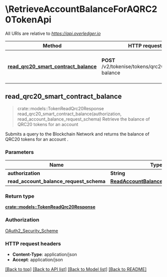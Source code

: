 # \RetrieveAccountBalanceForAQRC20TokenApi

All URIs are relative to *https://api.overledger.io*

Method | HTTP request | Description
------------- | ------------- | -------------
[**read_qrc20_smart_contract_balance**](RetrieveAccountBalanceForAQRC20TokenApi.md#read_qrc20_smart_contract_balance) | **POST** /v2/tokenise/tokens/qrc20/account-balance | Retrieve the balance of QRC20 tokens for an account



## read_qrc20_smart_contract_balance

> crate::models::TokenReadQrc20Response read_qrc20_smart_contract_balance(authorization, read_account_balance_request_schema)
Retrieve the balance of QRC20 tokens for an account

Submits a query to the Blockchain Network and returns the balance of QRC20 tokens for an account .

### Parameters


Name | Type | Description  | Required | Notes
------------- | ------------- | ------------- | ------------- | -------------
**authorization** | **String** |  | [required] |
**read_account_balance_request_schema** | [**ReadAccountBalanceRequestSchema**](ReadAccountBalanceRequestSchema.md) |  | [required] |

### Return type

[**crate::models::TokenReadQrc20Response**](TokenReadQRC20Response.md)

### Authorization

[OAuth2_Security_Scheme](../README.md#OAuth2_Security_Scheme)

### HTTP request headers

- **Content-Type**: application/json
- **Accept**: application/json

[[Back to top]](#) [[Back to API list]](../README.md#documentation-for-api-endpoints) [[Back to Model list]](../README.md#documentation-for-models) [[Back to README]](../README.md)

